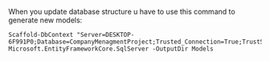 When you update database structure u have to use this command to generate new models:

    Scaffold-DbContext "Server=DESKTOP-6F991P0;Database=CompanyMenagmentProject;Trusted_Connection=True;TrustServerCertificate=True;" Microsoft.EntityFrameworkCore.SqlServer -OutputDir Models
